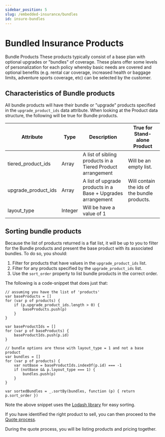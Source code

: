 ```yaml
---
sidebar_position: 5
slug: /embedded-insurance/bundles
id: insure-bundles
---
```


# Bundled Insurance Products

Bundle Products These products typically consist of a base plan with optional upgrades or "bundles" of coverage. These plans offer some levels of personalization for each policy whereby basic needs are covered and optional benefits (e.g. rental car coverage, increased health or baggage limits, adventure sports coverage, etc) can be selected by the customer.

## Characteristics of Bundle products

All bundle products will have their bundle or "upgrade" products specified in the `upgrade_product_ids` data attribute. When looking at the Product data structure, the following will be true for Bundle products.

| Attribute | Type | Description | True for Stand-alone Product |
| --------- | ---- | ----------- | ---------------------------- |
| tiered_product_ids | Array | A list of sibling products in a Tiered Product arrangement | Will be an empty list.
| upgrade_product_ids | Array | A list of upgrade products in a Base + Upgrades arrangement | Will contain the ids of the bundle products.
| layout_type | Integer | Will be have a value of 1

## Sorting bundle products

Because the list of products returned is a flat list, it will be up to you to filter for the Bundle products and present the base product with its associated bundles. To do so, you should:

1. Filter for products that have values in the `upgrade_product_ids` list.
2. Filter for any products specified by the `upgrade_product_ids` list.
2. Use the `sort_order` property to list bundle products in the correct order.

The following is a code-snippet that does just that:

```
// assuming you have the list of 'products'
var baseProducts = []
for (var p of products) {
    if (p.upgrade_product_ids.length > 0) {
        baseProducts.push(p)
    }
}

var baseProductIds = []
for (var p of baseProducts) {
    baseProductIds.push(p.id)
}

// bundle options are those with layout_type = 1 and not a base product
var bundles = []
for (var p of products) {
    var notBase = baseProductIds.indexOf(p.id) === -1
    if (notBase && p.layout_type === 1) {
        bundles.push(p)
    }
}

var sortedBundles = _.sortBy(bundles, function (p) { return p.sort_order })
```

Note the above snippet uses the [Lodash library](https://lodash.com/) for easy sorting.

If you have identified the right product to sell, you can then proceed to the [Quote process](insure-quote.md).

During the quote process, you will be listing products and pricing together.
